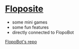 # [Floposite](https://floposite.netlify.app)

- some mini games
- some fun features
- directly connected to FlopoBot 

[FlopoBot's repo](https://github.com/cassoule/flopobot_v2)
